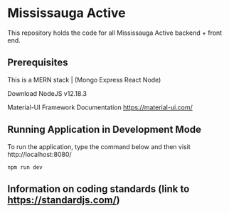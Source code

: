 # Mississauga Active

This repository holds the code for all Mississauga Active backend + front end.


## Prerequisites

This is a MERN stack | (Mongo Express React Node)

Download NodeJS v12.18.3

Material-UI Framework Documentation
https://material-ui.com/


## Running Application in Development Mode

To run the application, type the command below and then visit http://localhost:8080/

```
npm run dev
```

## Information on coding standards (link to https://standardjs.com/)

